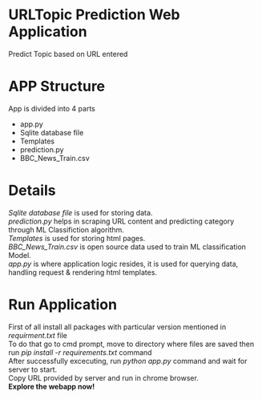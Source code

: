 # URLTopic Prediction Web Application
Predict Topic based on URL entered

# APP Structure
App is divided into 4 parts
*  app.py
*  Sqlite database file
*  Templates
*  prediction.py
*  BBC_News_Train.csv

# Details
*Sqlite database file* is used for storing data. <br> 
*prediction.py* helps in scraping URL content and predicting category through ML Classifiction algorithm. <br>
*Templates* is used for storing html pages. <br>
*BBC_News_Train.csv* is open source data used to train ML classification Model.<br>
*app.py* is where application logic resides, it is used for querying data, handling request & rendering html templates.

# Run Application
First of all install all packages with particular version mentioned in *requirment.txt* file <br>
To do that go to cmd prompt, move to directory where files are saved then run *pip install -r requirements.txt* command <br>
After successfully excecuting, run *python app.py* command and wait for server to start. <br>
Copy URL provided by server and run in chrome browser. <br>
__Explore the webapp now!__
